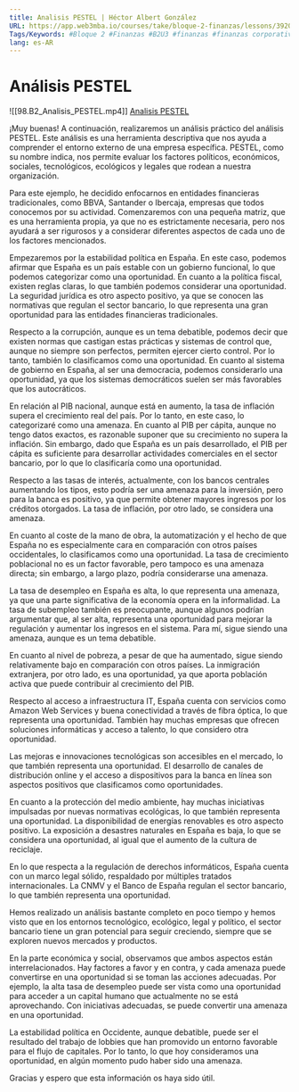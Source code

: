 ```yaml
---
title: Analisis PESTEL | Héctor Albert González
URL: https://app.web3mba.io/courses/take/bloque-2-finanzas/lessons/39204503-analisis-pestel-hector-albert-gonzalez
Tags/Keywords: #Bloque 2 #Finanzas #B2U3 #finanzas #finanzas corporativas #Analisis PESTEL #Héctor Albert González #Pestel
lang: es-AR
---
```

# Análisis PESTEL
![[98.B2_Analisis_PESTEL.mp4]]
[Analisis PESTEL](https://app.web3mba.io?wvideo=a858ke0d9q)

¡Muy buenas! A continuación, realizaremos un análisis práctico del análisis PESTEL. Este análisis es una herramienta descriptiva que nos ayuda a comprender el entorno externo de una empresa específica. PESTEL, como su nombre indica, nos permite evaluar los factores políticos, económicos, sociales, tecnológicos, ecológicos y legales que rodean a nuestra organización.

Para este ejemplo, he decidido enfocarnos en entidades financieras tradicionales, como BBVA, Santander o Ibercaja, empresas que todos conocemos por su actividad. Comenzaremos con una pequeña matriz, que es una herramienta propia, ya que no es estrictamente necesaria, pero nos ayudará a ser rigurosos y a considerar diferentes aspectos de cada uno de los factores mencionados.

Empezaremos por la estabilidad política en España. En este caso, podemos afirmar que España es un país estable con un gobierno funcional, lo que podemos categorizar como una oportunidad. En cuanto a la política fiscal, existen reglas claras, lo que también podemos considerar una oportunidad. La seguridad jurídica es otro aspecto positivo, ya que se conocen las normativas que regulan el sector bancario, lo que representa una gran oportunidad para las entidades financieras tradicionales.

Respecto a la corrupción, aunque es un tema debatible, podemos decir que existen normas que castigan estas prácticas y sistemas de control que, aunque no siempre son perfectos, permiten ejercer cierto control. Por lo tanto, también lo clasificamos como una oportunidad. En cuanto al sistema de gobierno en España, al ser una democracia, podemos considerarlo una oportunidad, ya que los sistemas democráticos suelen ser más favorables que los autocráticos.

En relación al PIB nacional, aunque está en aumento, la tasa de inflación supera el crecimiento real del país. Por lo tanto, en este caso, lo categorizaré como una amenaza. En cuanto al PIB per cápita, aunque no tengo datos exactos, es razonable suponer que su crecimiento no supera la inflación. Sin embargo, dado que España es un país desarrollado, el PIB per cápita es suficiente para desarrollar actividades comerciales en el sector bancario, por lo que lo clasificaría como una oportunidad.

Respecto a las tasas de interés, actualmente, con los bancos centrales aumentando los tipos, esto podría ser una amenaza para la inversión, pero para la banca es positivo, ya que permite obtener mayores ingresos por los créditos otorgados. La tasa de inflación, por otro lado, se considera una amenaza.

En cuanto al coste de la mano de obra, la automatización y el hecho de que España no es especialmente cara en comparación con otros países occidentales, lo clasificamos como una oportunidad. La tasa de crecimiento poblacional no es un factor favorable, pero tampoco es una amenaza directa; sin embargo, a largo plazo, podría considerarse una amenaza.

La tasa de desempleo en España es alta, lo que representa una amenaza, ya que una parte significativa de la economía opera en la informalidad. La tasa de subempleo también es preocupante, aunque algunos podrían argumentar que, al ser alta, representa una oportunidad para mejorar la regulación y aumentar los ingresos en el sistema. Para mí, sigue siendo una amenaza, aunque es un tema debatible.

En cuanto al nivel de pobreza, a pesar de que ha aumentado, sigue siendo relativamente bajo en comparación con otros países. La inmigración extranjera, por otro lado, es una oportunidad, ya que aporta población activa que puede contribuir al crecimiento del PIB.

Respecto al acceso a infraestructura IT, España cuenta con servicios como Amazon Web Services y buena conectividad a través de fibra óptica, lo que representa una oportunidad. También hay muchas empresas que ofrecen soluciones informáticas y acceso a talento, lo que considero otra oportunidad.

Las mejoras e innovaciones tecnológicas son accesibles en el mercado, lo que también representa una oportunidad. El desarrollo de canales de distribución online y el acceso a dispositivos para la banca en línea son aspectos positivos que clasificamos como oportunidades.

En cuanto a la protección del medio ambiente, hay muchas iniciativas impulsadas por nuevas normativas ecológicas, lo que también representa una oportunidad. La disponibilidad de energías renovables es otro aspecto positivo. La exposición a desastres naturales en España es baja, lo que se considera una oportunidad, al igual que el aumento de la cultura de reciclaje.

En lo que respecta a la regulación de derechos informáticos, España cuenta con un marco legal sólido, respaldado por múltiples tratados internacionales. La CNMV y el Banco de España regulan el sector bancario, lo que también representa una oportunidad.

Hemos realizado un análisis bastante completo en poco tiempo y hemos visto que en los entornos tecnológico, ecológico, legal y político, el sector bancario tiene un gran potencial para seguir creciendo, siempre que se exploren nuevos mercados y productos.

En la parte económica y social, observamos que ambos aspectos están interrelacionados. Hay factores a favor y en contra, y cada amenaza puede convertirse en una oportunidad si se toman las acciones adecuadas. Por ejemplo, la alta tasa de desempleo puede ser vista como una oportunidad para acceder a un capital humano que actualmente no se está aprovechando. Con iniciativas adecuadas, se puede convertir una amenaza en una oportunidad.

La estabilidad política en Occidente, aunque debatible, puede ser el resultado del trabajo de lobbies que han promovido un entorno favorable para el flujo de capitales. Por lo tanto, lo que hoy consideramos una oportunidad, en algún momento pudo haber sido una amenaza.

Gracias y espero que esta información os haya sido útil.